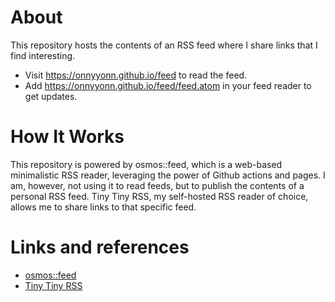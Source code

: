 # About

This repository hosts the contents of an RSS feed where I share links that I find interesting.
- Visit https://onnyyonn.github.io/feed to read the feed.
- Add https://onnyyonn.github.io/feed/feed.atom in your feed reader to get updates.

# How It Works

This repository is powered by osmos::feed, which is a web-based minimalistic RSS reader, leveraging the power of Github actions and pages. I am, however, not using it to read feeds, but to publish the contents of a personal RSS feed. Tiny Tiny RSS, my self-hosted RSS reader of choice, allows me to share links to that specific feed.

# Links and references

- [osmos::feed](https://github.com/osmoscraft/osmosfeed)
- [Tiny Tiny RSS](https://tt-rss.org)
